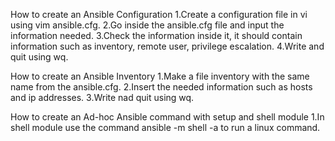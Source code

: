 How to create an Ansible Configuration
1.Create a configuration file in vi using vim ansible.cfg.
2.Go inside the ansible.cfg file and input the information needed.
3.Check the information inside it, it should contain information such as inventory, remote user, privilege escalation.
4.Write and quit using wq.

How to create an Ansible Inventory
1.Make a file inventory with the same name from the ansible.cfg.
2.Insert the needed information such as hosts and ip addresses.
3.Write nad quit using wq.

How to create an Ad-hoc Ansible command with setup and shell module
1.In shell module use the command ansible -m shell -a to run a linux command.
